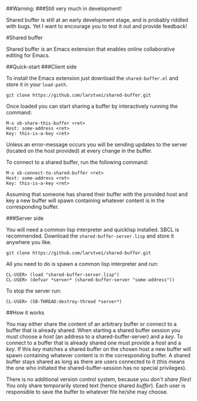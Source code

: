 ##Warning:
###Still very much in development!

Shared buffer is still at an early development stage, and is probably
riddled with bugs. Yet I want to encourage you to test it out and provide
feedback!

#Shared buffer

Shared buffer is an Emacs extension that enables online collaborative
editing for Emacs.

##Quick-start
###Client side

To install the Emacs extension just download the `shared-buffer.el` and
store it in your `load-path`.

    git clone https://github.com/larstvei/shared-buffer.git

Once loaded you can start sharing a buffer by interactively running the
command:

    M-x sb-share-this-buffer <ret>
    Host: some-address <ret>
    Key: this-is-a-key <ret>

Unless an error-message occurs you will be sending updates to the server
(located on the host provided) at every change in the buffer.

To connect to a shared buffer, run the following command:

    M-x sb-connect-to-shared-buffer <ret>
    Host: some-address <ret>
    Key: this-is-a-key <ret>

Assuming that someone has shared their buffer with the provided host and key
a new buffer will spawn containing whatever content is in the corresponding
buffer.

###Server side

You will need a common lisp interpreter and quicklisp installed. SBCL is
recommended. Download the `shared-buffer-server.lisp` and store it anywhere
you like.

    git clone https://github.com/larstvei/shared-buffer.git


All you need to do is spawn a common lisp interpreter and run:

    CL-USER> (load "shared-buffer-server.lisp")
    CL-USER> (defvar *server* (shared-buffer-server "some-address"))

To stop the server run:

    CL-USER> (SB-THREAD:destroy-thread *server*)

##How it works

You may either share the content of an arbitrary buffer or connect to a
buffer that is already shared. When starting a shared buffer session you
must choose a *host* (an address to a shared-buffer-server) and a *key*. To
connect to a buffer that is already shared one must provide a *host* and a
*key*. If this *key* matches a shared buffer on the chosen host a new buffer
will spawn containing whatever content is in the corresponding buffer. A
shared buffer stays shared as long as there are users connected to it (this
means the one who initiated the shared-buffer-session has no special
privileges).

There is no additional version control system, because you *don't share
files*! You only share temporarily stored text (hence shared *buffer*). Each
user is responsible to save the buffer to whatever file he/she may
choose.
